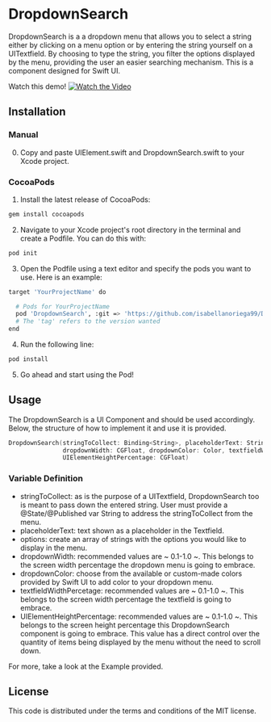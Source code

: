 # DropdownSearch
DropdownSearch is a a dropdown menu that allows you to select a string either by clicking on a menu option or
by entering the string yourself on a UITextfield. By choosing to type the string, you filter the options 
displayed by the menu, providing the user an easier searching mechanism. This is a component designed for
Swift UI.

Watch this demo!
[![Watch the Video](https://img.youtube.com/vi/mHPsp_CRvEA/0.jpg)](https://www.youtube.com/watch?v=mHPsp_CRvEA)

## Installation

### Manual
0. Copy and paste UIElement.swift and DropdownSearch.swift to your Xcode project.

### CocoaPods
1. Install the latest release of CocoaPods:
```bash
gem install cocoapods
```
2. Navigate to your Xcode project's root directory in the terminal and create a
   Podfile. You can do this with:
```bash
pod init
```
3. Open the Podfile using a text editor and specify the pods you want to use. Here is an
   example:
```bash
target 'YourProjectName' do

  # Pods for YourProjectName
  pod 'DropdownSearch', :git => 'https://github.com/isabellanoriega99/DropdownSearch.git', :tag => '1.0.0'
  # The 'tag' refers to the version wanted
end
```
4. Run the following line:
```bash
pod install
```
5. Go ahead and start using the Pod!

## Usage
The DropdownSearch is a UI Component and should be used accordingly. Below, the structure of how to implement it
and use it is provided.
```swift
DropdownSearch(stringToCollect: Binding<String>, placeholderText: String, options: [String],
               dropdownWidth: CGFloat, dropdownColor: Color, textfieldWidthPercentage: CGFloat,
               UIElementHeightPercentage: CGFloat)
```

### Variable Definition
- stringToCollect: as is the purpose of a UITextfield, DropdownSearch too is meant to pass down the entered
  string. User must provide a @State/@Published var String to address the stringToCollect from the menu.
- placeholderText: text shown as a placeholder in the Textfield.
- options: create an array of strings with the options you would like to display in the menu.
- dropdownWidth: recommended values are ~ 0.1-1.0 ~. This belongs to the screen width percentage the dropdown
  menu is going to embrace.
- dropdownColor: choose from the available or custom-made colors provided by Swift UI to add color to your
  dropdown menu.
- textfieldWidthPercetage: recommended values are ~ 0.1-1.0 ~. This belongs to the screen width percentage the
  textfield is going to embrace.
- UIElementHeightPercentage: recommended values are ~ 0.1-1.0 ~. This belongs to the screen height percentage
  this DropdownSearch component is going to embrace. This value has a direct control over the quantity of
  items being displayed by the menu without the need to scroll down.

For more, take a look at the Example provided. 

## License
This code is distributed under the terms and conditions of the MIT license.
